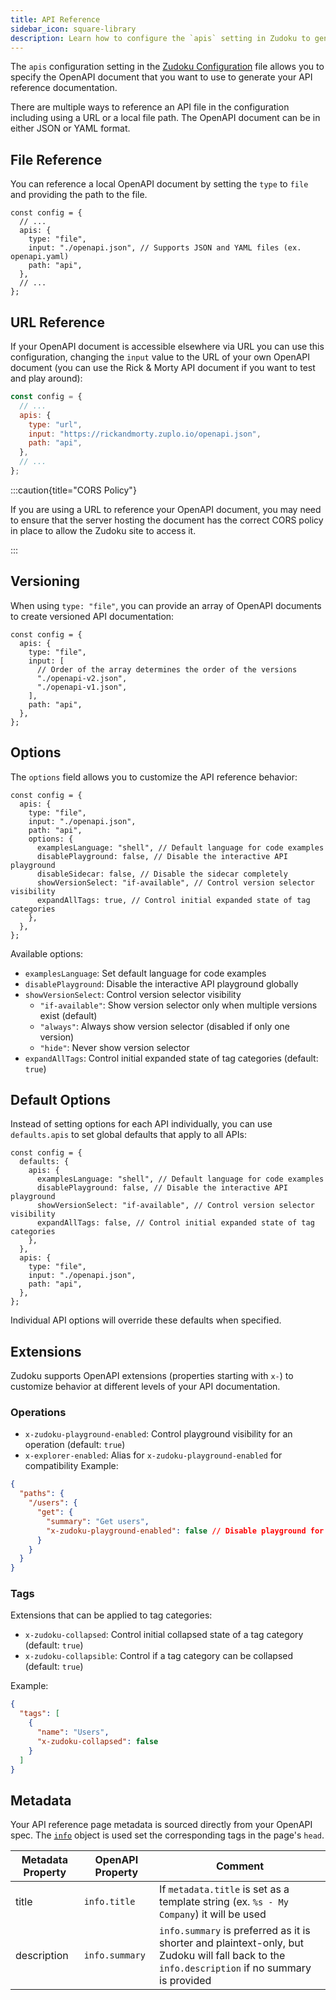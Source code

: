 ```yaml
---
title: API Reference
sidebar_icon: square-library
description: Learn how to configure the `apis` setting in Zudoku to generate API reference documentation from OpenAPI files, including file and URL references, versioning, customization options, and OpenAPI extensions.
---
```


The `apis` configuration setting in the [Zudoku Configuration](./overview.md) file allows you to specify the OpenAPI document that you want to use to generate your API reference documentation.

There are multiple ways to reference an API file in the configuration including using a URL or a local file path. The OpenAPI document can be in either JSON or YAML format.

## File Reference

You can reference a local OpenAPI document by setting the `type` to `file` and providing the path to the file.

```tsx title=zudoku.config.ts
const config = {
  // ...
  apis: {
    type: "file",
    input: "./openapi.json", // Supports JSON and YAML files (ex. openapi.yaml)
    path: "api",
  },
  // ...
};
```

## URL Reference

If your OpenAPI document is accessible elsewhere via URL you can use this configuration, changing the `input` value to the URL of your own OpenAPI document (you can use the Rick & Morty API document if you want to test and play around):

```jsx title=zudoku.config.ts
const config = {
  // ...
  apis: {
    type: "url",
    input: "https://rickandmorty.zuplo.io/openapi.json",
    path: "api",
  },
  // ...
};
```

:::caution{title="CORS Policy"}

If you are using a URL to reference your OpenAPI document, you may need to ensure that the server hosting the document has the correct CORS policy in place to allow the Zudoku site to access it.

:::

## Versioning

When using `type: "file"`, you can provide an array of OpenAPI documents to create versioned API documentation:

```tsx title=zudoku.config.ts
const config = {
  apis: {
    type: "file",
    input: [
      // Order of the array determines the order of the versions
      "./openapi-v2.json",
      "./openapi-v1.json",
    ],
    path: "api",
  },
};
```

## Options

The `options` field allows you to customize the API reference behavior:

```tsx title=zudoku.config.ts
const config = {
  apis: {
    type: "file",
    input: "./openapi.json",
    path: "api",
    options: {
      examplesLanguage: "shell", // Default language for code examples
      disablePlayground: false, // Disable the interactive API playground
      disableSidecar: false, // Disable the sidecar completely
      showVersionSelect: "if-available", // Control version selector visibility
      expandAllTags: true, // Control initial expanded state of tag categories
    },
  },
};
```

Available options:

- `examplesLanguage`: Set default language for code examples
- `disablePlayground`: Disable the interactive API playground globally
- `showVersionSelect`: Control version selector visibility
  - `"if-available"`: Show version selector only when multiple versions exist (default)
  - `"always"`: Always show version selector (disabled if only one version)
  - `"hide"`: Never show version selector
- `expandAllTags`: Control initial expanded state of tag categories (default: `true`)

## Default Options

Instead of setting options for each API individually, you can use `defaults.apis` to set global defaults that apply to all APIs:

```tsx title=zudoku.config.ts
const config = {
  defaults: {
    apis: {
      examplesLanguage: "shell", // Default language for code examples
      disablePlayground: false, // Disable the interactive API playground
      showVersionSelect: "if-available", // Control version selector visibility
      expandAllTags: false, // Control initial expanded state of tag categories
    },
  },
  apis: {
    type: "file",
    input: "./openapi.json",
    path: "api",
  },
};
```

Individual API options will override these defaults when specified.

## Extensions

Zudoku supports OpenAPI extensions (properties starting with `x-`) to customize behavior at different levels of your API documentation.

### Operations

- `x-zudoku-playground-enabled`: Control playground visibility for an operation (default: `true`)
- `x-explorer-enabled`: Alias for `x-zudoku-playground-enabled` for compatibility Example:

```json
{
  "paths": {
    "/users": {
      "get": {
        "summary": "Get users",
        "x-zudoku-playground-enabled": false // Disable playground for this operation
      }
    }
  }
}
```

### Tags

Extensions that can be applied to tag categories:

- `x-zudoku-collapsed`: Control initial collapsed state of a tag category (default: `true`)
- `x-zudoku-collapsible`: Control if a tag category can be collapsed (default: `true`)

Example:

```json
{
  "tags": [
    {
      "name": "Users",
      "x-zudoku-collapsed": false
    }
  ]
}
```

## Metadata

Your API reference page metadata is sourced directly from your OpenAPI spec. The [`info`](https://spec.openapis.org/oas/v3.1.0#info-object) object is used set the corresponding tags in the page's `head`.

| Metadata Property | OpenAPI Property | Comment                                                                                                                                        |
| ----------------- | ---------------- | ---------------------------------------------------------------------------------------------------------------------------------------------- |
| title             | `info.title`     | If `metadata.title` is set as a template string (ex. `%s - My Company`) it will be used                                                        |
| description       | `info.summary`   | `info.summary` is preferred as it is shorter and plaintext-only, but Zudoku will fall back to the `info.description` if no summary is provided |
